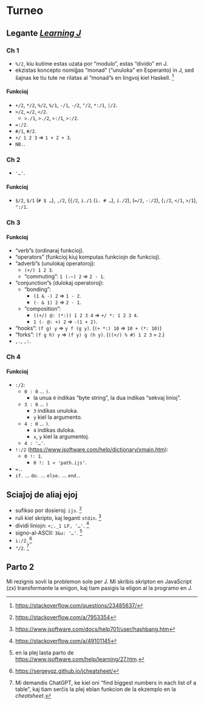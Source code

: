 # Turneo

## Legante _[Learning J]_

[Learning J]: https://www.jsoftware.com/help/learning/contents.htm

### Ch 1

- `%/2`, kiu kutime estas uzata por “modulo”, estas “divido” en J.
- ekzistas koncepto nomiĝas “monad” (“unuloka” en Esperanto) in J, sed ŝajnas ke
  tiu tute ne rilatas al “monad”s en lingvoj kiel Haskell. [^monado]

[^monado]: https://stackoverflow.com/questions/23485637/

#### Funkcioj

- `+/2`, `*/2`, `%/2`, `%/1`, `-/1`, `-/2`, `^/2`, `*:/1`, `|/2`.
- `>/2`, `=/2`, `</2`.
  - `>./1`, `>./2`, `>:/1`, `>:/2`.
- `=:/2`.
- `#/1`, `#/2`.
- `+/ 1 2 3` => `1 + 2 + 3`.
- `NB.`.

### Ch 2

- `'…'`.

#### Funkcioj

- `$/2`, `$/1` (`# $ …`), `,/2`, (`{/2`, `i./1` (`i. # …`), `i./2`), (`=/2`,
  `-:/2`), (`;/2`, `</1`, `>/1`), `":/1`.

### Ch 3

#### Funkcioj

- “verb”s (ordinaraj funkcioj).
- “operators” (funkcioj kiuj komputas funkciojn de funkcioj).
- “adverb”s (unulokaj operatoroj):
  - `(+/) 1 2 3`.
  - “commuting”: `1 (-~) 2` => `2 - 1`.
- “conjunction”s (dulokaj operatoroj):
  - “bonding”:
    - `(1 & -) 2` => `1 - 2`.
    - `(- & 1) 2` => `2 - 1`.
  - “composition”:
    - `((+/) @: (*:)) 1 2 3 4` => `+/ *: 1 2 3 4`.
    - `1 (- @: +) 2` => `-(1 + 2)`.
- “hooks”: `(f g) y` => `y f (g y)`. (`(+ *:) 10` => `10 + (*: 10)`)
- “forks”: `(f g h) y` => `(f y) g (h y)`. (`((+/) % #) 1 2 3` = `2`.)
- `,.`, `,:`.

### Ch 4

#### Funkcioj

- `:/2`:
  - `0 : 0` … `)`.
    - la unua `0` indikas “byte string”, la dua indikas “sekvaj linioj”.
  - `3 : 0` … `)`
    - `3` indikas unuloka.
    - `y` kiel la argumento.
  - `4 : 0` … `)`.
    - `4` indikas duloka.
    - `x`, `y` kiel la argumentoj.
  - `4 : '…'`.
- `!:/2` (<https://www.jsoftware.com/help/dictionary/xmain.htm>):
  - `0 !: 1`.
    - `0 !: 1 < 'path.ijs'`.
- `=.`.
- `if.` … `do.` … `else.` … `end.`.

## Sciaĵoj de aliaj ejoj

- sufikso por dosieroj: `ijs`. [^sufikso]
- ruli kiel skripto, kaj leganti `stdin`. [^ruli]
- dividi liniojn: `<;._1 LF, '…'`. [^dividi-liniojn]
- signo-al-ASCII: `3&u: '…'`. [^signo-al-ASCII]
- `i:/2`. [^cheatsheet]
- `"/2`. [^chat-gpt]

[^sufikso]: https://stackoverflow.com/a/7953354

[^ruli]: https://www.jsoftware.com/docs/help701/user/hashbang.htm

[^dividi-liniojn]: https://stackoverflow.com/a/49101145

[^cheatsheet]: https://sergeyqz.github.io/jcheatsheet/

[^signo-al-ASCII]: en la plej lasta parto de
<https://www.jsoftware.com/help/learning/27.htm>.

[^chat-gpt]: Mi demandis ChatGPT, ke kiel oni “find biggest numbers in each list
of a table”, kaj tiam serĉis la plej eblan funkcion de la ekzemplo en la
_cheatsheet_[^cheatsheet].

## Parto 2

Mi rezignis sovli la problemon sole per J. Mi skribis skripton en JavaScript
(zx) transformante la enigon, kaj tiam pasigis la eligon al la programo en J.
